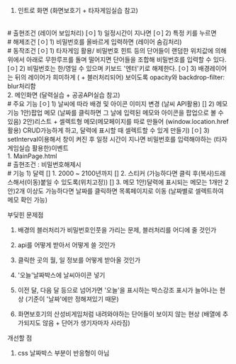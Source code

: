 1. 인트로 화면 (화면보호기 + 타자게임실습 참고)  
<br/> 
    # 출현조건 (레이어 보임처리)  
    [ㅇ] 1) 일정시간이 지나면  
    [ㅇ] 2) 특정 키를 누르면  
<br/> 
    # 해제조건
    [ㅇ] 1) 비밀번호를 올바르게 입력하면 (레이어 숨김처리)  
<br/> 
    # 동작조건  
    [ㅇ] 1) 타자게임 활용/ 비밀번호 힌트 등의 단어들이 랜덤한 위치값에 의해 위에서 아래로 무한루프를 돌며 떨어지면 단어들을 조합해 비밀번호를 입력할 수 있다.  
    [ㅇ] 2) 비밀번호는 한/영일 수 있으며 키보드 '엔터'키로 해제한다.  
    [ㅇ] 3) 배경레이어는 뒤의 레이어가 희미하게 ( + 블러처리되어) 보이도록 opacity와 backdrop-filter: blur처리함  
<br/> 
2. 메인화면 (달력실습 + 공공API실습 참고)  
    <br/> 
    # 주요 기능  
    [ㅇ] 1) 날씨에 따라 배경 및 아이콘 이미지 변경 (날씨 API활용)  
    [] 2) 메모기능  
        1안)팝업 메모 (날짜를 클릭하면 그 날에 입력된 메모와 아이콘을 팝업으로 볼 수 있음)  
        2안)리스트 + 셀렉트형 메모(메모페이지를 따로 만들어 (window.location.href 활용) CRUD가능하게 하고, 달력에 표시할 때 셀렉트할 수 있게 만들기)  
    [ㅇ] 3) setInterval이용해서 창이 켜진 후 일정 시간이 지나면 비밀번호를 입력해야하는 (타자게임실습 활용한)이벤트   
<br/> 
    1. MainPage.html  
<br/> 
        # 출현조건 : 비밀번호해제시  
        <br/> 
        # 기능  
        1) 달력  
            [] 1. 2000 ~ 2100년까지  
            [] 2. 스티커 (가능하다면 클릭 후(복사)드래스해서(이동)붙일 수 있도록(위치고정))    
            [] 3. 메모
                1안)달력에 표시되는 메모는 1개만  
                2안)2개 이상도 가능하다면 날짜를 클릭하면 목록페이지로 이동 (날짜별로 셀렉트하여 메모 확인 가능)


부딪힌 문제점

1. 배경의 블러처리가 비밀번호인풋을 가리는 문제, 블러처리를 어디에 줄 것인가
2. api를 어떻게 받아서 어떻게 쓸 것인가
3. 클릭한 곳의 월, 일 정보를 어떻게 받아올 것인가

4. '오늘'날짜박스에 날씨아이콘 넣기
5. 이전 달, 다음 달 등으로 넘어가면 '오늘'을 표시하는 박스강조 표시가 늘어나는 현상 (기준이 '날짜'에만 정해져있기 때문)
6. 화면보호기의 산성비게임처럼 내려와야하는 단어들이 보이지 않는 현상 (배열에 추가되지도 않음 + 단어가 생기자마자 사라짐)


개선할 점
1. css 날짜박스 부분이 반응형이 아님